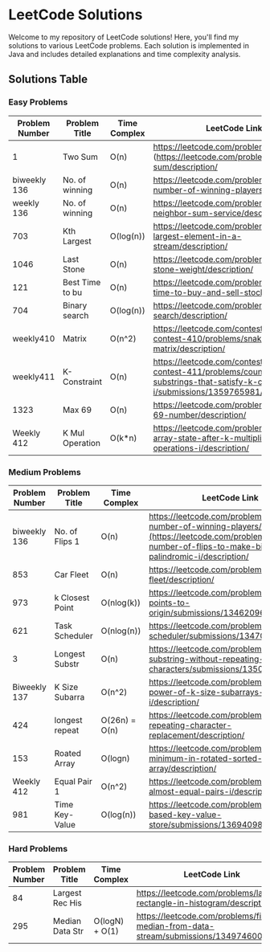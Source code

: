 # LeetCode Solutions

Welcome to my repository of LeetCode solutions! Here, you'll find my solutions to various LeetCode problems. Each solution is implemented in Java and includes detailed explanations and time complexity analysis.

## Solutions Table

### Easy Problems

| Problem Number | Problem Title | Time Complex  | LeetCode Link |
|----------------|---------------|---------------|---------------|
| 1              | Two Sum       |O(n)           |https://leetcode.com/problems/two-sum)](https://leetcode.com/problems/two-sum/description/
| biweekly 136   | No. of winning|O(n)           |https://leetcode.com/problems/find-the-number-of-winning-players/description/
| weekly 136     | No. of winning|O(n)           |https://leetcode.com/problems/design-neighbor-sum-service/description/
|703             |Kth Largest    |O(log(n))      |https://leetcode.com/problems/kth-largest-element-in-a-stream/description/
|1046            |Last Stone     |O(n)           |https://leetcode.com/problems/last-stone-weight/description/
|121             |Best Time to bu|O(n)           |https://leetcode.com/problems/best-time-to-buy-and-sell-stock/description/
|704             |Binary search  |O(log(n))      |https://leetcode.com/problems/binary-search/description/
|weekly410       |Matrix         |O(n^2)         |https://leetcode.com/contest/weekly-contest-410/problems/snake-in-matrix/description/
|weekly411       |K-Constraint   |O(n)           |https://leetcode.com/contest/weekly-contest-411/problems/count-substrings-that-satisfy-k-constraint-i/submissions/1359765981/
|1323            |Max 69         |O(n)           |https://leetcode.com/problems/maximum-69-number/description/
|Weekly 412      |K Mul Operation|O(k*n)         |https://leetcode.com/problems/final-array-state-after-k-multiplication-operations-i/description/


### Medium Problems

| Problem Number | Problem Title | Time Complex  | LeetCode Link |
|----------------|---------------|---------------|---------------|
| biweekly 136   | No. of Flips 1|O(n)           |https://leetcode.com/problems/find-the-number-of-winning-players/description/](https://leetcode.com/problems/minimum-number-of-flips-to-make-binary-grid-palindromic-i/description/
| 853            | Car Fleet     |O(n)           |https://leetcode.com/problems/car-fleet/description/ 
| 973            |k Closest Point|O(nlog(k))     |https://leetcode.com/problems/k-closest-points-to-origin/submissions/1346209610/
| 621            |Task Scheduler |O(nlog(n))     |https://leetcode.com/problems/task-scheduler/submissions/1347085106/
| 3              |Longest Substr |O(n)           |https://leetcode.com/problems/longest-substring-without-repeating-characters/submissions/1350458288/
| Biweekly 137   |K Size Subarra |O(n^2)         |https://leetcode.com/problems/find-the-power-of-k-size-subarrays-i/description/
|424             |longest repeat |O(26n) = O(n)  |https://leetcode.com/problems/longest-repeating-character-replacement/description/
|153             |Roated Array   |O(logn)        |https://leetcode.com/problems/find-minimum-in-rotated-sorted-array/description/
|Weekly 412      |Equal Pair 1   |O(n^2)         |https://leetcode.com/problems/count-almost-equal-pairs-i/description/
|981             |Time Key-Value |O(log(n))      |https://leetcode.com/problems/time-based-key-value-store/submissions/1369409881/

### Hard Problems

| Problem Number | Problem Title | Time Complex  | LeetCode Link |
|----------------|---------------|---------------|---------------|
| 84             |Largest Rec His|               |https://leetcode.com/problems/largest-rectangle-in-histogram/description/               
| 295            |Median Data Str|O(logN) + O(1) |https://leetcode.com/problems/find-median-from-data-stream/submissions/1349746001/               

